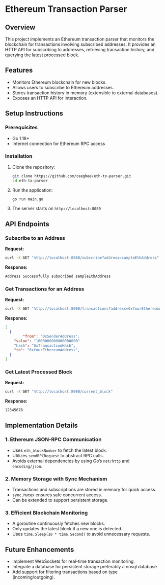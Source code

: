 # Ethereum Transaction Parser

## Overview
This project implements an Ethereum transaction parser that monitors the blockchain for transactions involving subscribed addresses. It provides an HTTP API for subscribing to addresses, retrieving transaction history, and querying the latest processed block.

## Features
- Monitors Ethereum blockchain for new blocks.
- Allows users to subscribe to Ethereum addresses.
- Stores transaction history in memory (extensible to external databases).
- Exposes an HTTP API for interaction.

## Setup Instructions
### Prerequisites
- Go 1.18+
- Internet connection for Ethereum RPC access

### Installation
1. Clone the repository:
   ```sh
   git clone https://github.com/ceeghee/eth-tx-parser.git
   cd eth-tx-parser
   ```
2. Run the application:
   ```sh
   go run main.go
   ```
3. The server starts on `http://localhost:8080`

## API Endpoints
### Subscribe to an Address
**Request:**
```sh
curl -X GET "http://localhost:8080/subscribe?address=sampleEthAddress"
```
**Response:**
```sh
Address Successfully subscribed sampleEthAddress
```

### Get Transactions for an Address
**Request:**
```sh
curl -X GET "http://localhost:8080/transactions?address=0xYourEthereumAddress"
```
**Response:**
```json
[
  {
		"from": "0xSenderAddress",
    "value": "1000000000000000000"
    "hash": "0xTransactionHash",
    "to": "0xYourEthereumAddress",
  }
]
```

### Get Latest Processed Block
**Request:**
```sh
curl -X GET "http://localhost:8080/current_block"
```
**Response:**
```sh
12345678
```

## Implementation Details
### 1. **Ethereum JSON-RPC Communication**
- Uses `eth_blockNumber` to fetch the latest block.
- Utilizes `sendRPCRequest` to abstract RPC calls.
- Avoids external dependencies by using Go’s `net/http` and `encoding/json`.

### 2. **Memory Storage with Sync Mechanism**
- Transactions and subscriptions are stored in memory for quick access.
- `sync.Mutex` ensures safe concurrent access.
- Can be extended to support persistent storage.

### 3. **Efficient Blockchain Monitoring**
- A goroutine continuously fetches new blocks.
- Only updates the latest block if a new one is detected.
- Uses `time.Sleep(10 * time.Second)` to avoid unnecessary requests.

## Future Enhancements
- Implement WebSockets for real-time transaction monitoring.
- Integrate a database for persistent storage preferably a nosql database
- Add support for filtering transactions based on type (incoming/outgoing).



